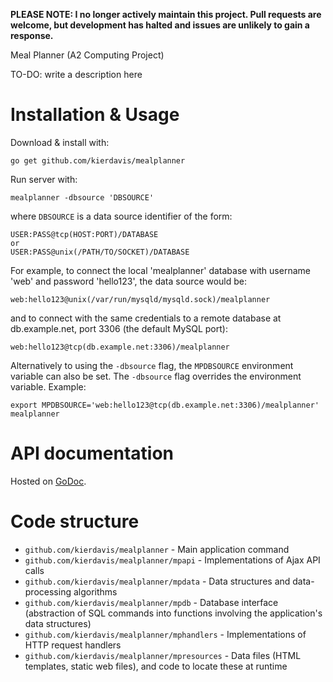 **PLEASE NOTE: I no longer actively maintain this project. Pull requests are welcome, but development has halted and issues are unlikely to gain a response.**

Meal Planner (A2 Computing Project)

TO-DO: write a description here

# Installation & Usage

Download & install with:

    go get github.com/kierdavis/mealplanner

Run server with:

    mealplanner -dbsource 'DBSOURCE'

where `DBSOURCE` is a data source identifier of the form:

    USER:PASS@tcp(HOST:PORT)/DATABASE
    or
    USER:PASS@unix(/PATH/TO/SOCKET)/DATABASE

For example, to connect the local 'mealplanner' database with username
'web' and password 'hello123', the data source would be:

    web:hello123@unix(/var/run/mysqld/mysqld.sock)/mealplanner

and to connect with the same credentials to a remote database at db.example.net,
port 3306 (the default MySQL port):

    web:hello123@tcp(db.example.net:3306)/mealplanner

Alternatively to using the `-dbsource` flag, the `MPDBSOURCE` environment
variable can also be set. The `-dbsource` flag overrides the environment
variable. Example:

    export MPDBSOURCE='web:hello123@tcp(db.example.net:3306)/mealplanner'
    mealplanner

# API documentation

Hosted on [GoDoc](http://godoc.org/github.com/kierdavis/mealplanner).

# Code structure

* `github.com/kierdavis/mealplanner` - Main application command
* `github.com/kierdavis/mealplanner/mpapi` - Implementations of Ajax API calls
* `github.com/kierdavis/mealplanner/mpdata` - Data structures and data-
  processing algorithms
* `github.com/kierdavis/mealplanner/mpdb` - Database interface (abstraction of
  SQL commands into functions involving the application's data structures)
* `github.com/kierdavis/mealplanner/mphandlers` - Implementations of HTTP
  request handlers
* `github.com/kierdavis/mealplanner/mpresources` - Data files (HTML templates,
  static web files), and code to locate these at runtime
